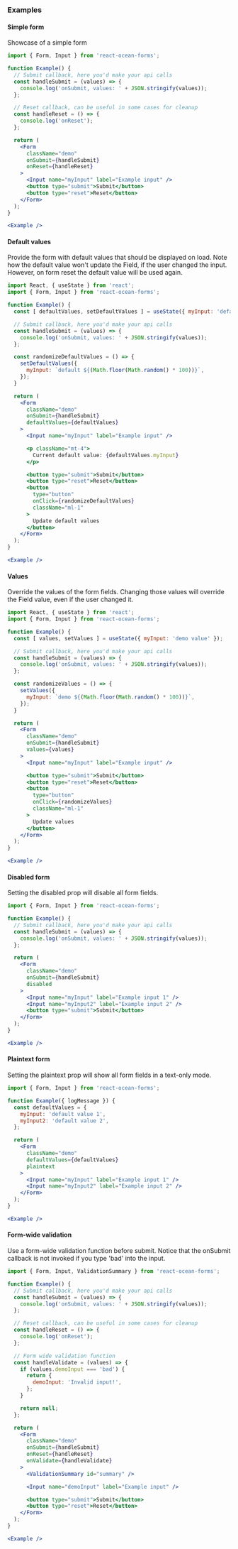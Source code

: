 ### Examples

#### Simple form
Showcase of a simple form

```jsx
import { Form, Input } from 'react-ocean-forms';

function Example() {
  // Submit callback, here you'd make your api calls
  const handleSubmit = (values) => {
    console.log('onSubmit, values: ' + JSON.stringify(values));
  };

  // Reset callback, can be useful in some cases for cleanup
  const handleReset = () => {
    console.log('onReset');
  };

  return (
    <Form
      className="demo"
      onSubmit={handleSubmit}
      onReset={handleReset}
    >
      <Input name="myInput" label="Example input" />
      <button type="submit">Submit</button>
      <button type="reset">Reset</button>
    </Form>
  );
}

<Example />
```

#### Default values
Provide the form with default values that should be displayed on load. Note how the default value won't update the Field, if the user changed the input. However, on form reset the default value will be used again.

```jsx
import React, { useState } from 'react';
import { Form, Input } from 'react-ocean-forms';

function Example() {
  const [ defaultValues, setDefaultValues ] = useState({ myInput: 'default value' });

  // Submit callback, here you'd make your api calls
  const handleSubmit = (values) => {
    console.log('onSubmit, values: ' + JSON.stringify(values));
  };

  const randomizeDefaultValues = () => {
    setDefaultValues({
      myInput: `default ${(Math.floor(Math.random() * 100))}`,
    });
  }

  return (
    <Form
      className="demo"
      onSubmit={handleSubmit}
      defaultValues={defaultValues}
    >
      <Input name="myInput" label="Example input" />

      <p className="mt-4">
        Current default value: {defaultValues.myInput}
      </p>

      <button type="submit">Submit</button>
      <button type="reset">Reset</button>
      <button
        type="button"
        onClick={randomizeDefaultValues}
        className="ml-1"
      >
        Update default values
      </button>
    </Form>
  );
}

<Example />
```

#### Values
Override the values of the form fields. Changing those values will override the Field value, even if the user changed it.

```jsx
import React, { useState } from 'react';
import { Form, Input } from 'react-ocean-forms';

function Example() {
  const [ values, setValues ] = useState({ myInput: 'demo value' });

  // Submit callback, here you'd make your api calls
  const handleSubmit = (values) => {
    console.log('onSubmit, values: ' + JSON.stringify(values));
  };

  const randomizeValues = () => {
    setValues({
      myInput: `demo ${(Math.floor(Math.random() * 100))}`,
    });
  }

  return (
    <Form
      className="demo"
      onSubmit={handleSubmit}
      values={values}
    >
      <Input name="myInput" label="Example input" />

      <button type="submit">Submit</button>
      <button type="reset">Reset</button>
      <button
        type="button"
        onClick={randomizeValues}
        className="ml-1"
      >
        Update values
      </button>
    </Form>
  );
}

<Example />
```

#### Disabled form
Setting the disabled prop will disable all form fields.

```jsx
import { Form, Input } from 'react-ocean-forms';

function Example() {
  // Submit callback, here you'd make your api calls
  const handleSubmit = (values) => {
    console.log('onSubmit, values: ' + JSON.stringify(values));
  };

  return (
    <Form
      className="demo"
      onSubmit={handleSubmit}
      disabled
    >
      <Input name="myInput" label="Example input 1" />
      <Input name="myInput2" label="Example input 2" />
      <button type="submit">Submit</button>
    </Form>
  );
}

<Example />
```

#### Plaintext form
Setting the plaintext prop will show all form fields in a text-only mode.

```jsx
import { Form, Input } from 'react-ocean-forms';

function Example({ logMessage }) {
  const defaultValues = {
    myInput: 'default value 1',
    myInput2: 'default value 2',
  };

  return (
    <Form
      className="demo"
      defaultValues={defaultValues}
      plaintext
    >
      <Input name="myInput" label="Example input 1" />
      <Input name="myInput2" label="Example input 2" />
    </Form>
  );
}

<Example />
```

#### Form-wide validation
Use a form-wide validation function before submit. Notice that the onSubmit callback is not invoked if you type 'bad' into the input.

```jsx
import { Form, Input, ValidationSummary } from 'react-ocean-forms';

function Example() {
  // Submit callback, here you'd make your api calls
  const handleSubmit = (values) => {
    console.log('onSubmit, values: ' + JSON.stringify(values));
  };

  // Reset callback, can be useful in some cases for cleanup
  const handleReset = () => {
    console.log('onReset');
  };

  // Form wide validation function
  const handleValidate = (values) => {
    if (values.demoInput === 'bad') {
      return {
        demoInput: 'Invalid input!',
      };
    }

    return null;
  };

  return (
    <Form
      className="demo"
      onSubmit={handleSubmit}
      onReset={handleReset}
      onValidate={handleValidate}
    >
      <ValidationSummary id="summary" />

      <Input name="demoInput" label="Example input" />

      <button type="submit">Submit</button>
      <button type="reset">Reset</button>
    </Form>
  );
}

<Example />
```

